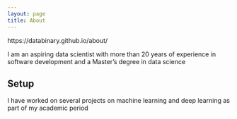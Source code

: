 ```yaml
---
layout: page
title: About
---
```


<p class="message">
 https://databinary.github.io/about/
</p>

I am an aspiring data scientist with more than 20 years of experience in software development and a Master’s degree in data science

## Setup

I have worked on several projects on machine learning and deep learning as part of my academic period
